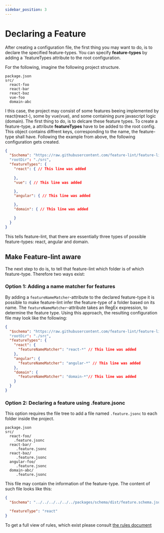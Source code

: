 ```yaml
---
sidebar_position: 3
---
```


# Declaring a Feature
After creating a configuration file, the first thing you may want to do, is to declare the specified feature-types.
You can specify **feature-types** by adding a `featureTypes attribute to the root configuration.

For the following, imagine the following project structure.

```
package.json
src/
  react-foo
  react-bar
  react-baz
  vue-foo
  domain-abc
```

I this case, the project may consist of some features beeing implemented by react(react-), some by vue(vue), and some containing
pure javascript logic (domain). The first thing to do, is to delcare these feature types. 
To create a feature-type, a attribute **featureTypes** have to be added to the root config. This object contains 
diffrent keys, corresponding to the name, the feature-type shall have. Following the example from above,
the following configuration gets created.

````json
{
  "$schema": "https://raw.githubusercontent.com/feature-lint/feature-lint/pages/schema/feature-lint-v0.0.15.schema.json"
  "rootDir": "./src",
  "featureTypes": {
    "react": { // This line was added
      
    },
    "vue": { // This line was added

    },
    "angular": { // This line was added

    },
    "domain": { // This line was added

    }
  }
}
````

This tells feature-lint, that there are essentially three types of possible feature-types: react, angular and domain.

## Make Feature-lint aware
The next step to do is, to tell that feature-lint which folder is of which feature-type. Therefore two ways exist:

### Option 1: Adding a name matcher for features
By adding a `featureNameMatcher`-attribute to the declared feature-type it is possible to make feature-lint infer the 
feature-type of a folder based on its name.
The `featureNameMatcher`-attribute takes an RegEx expression, to determine the feature type. Using this approach,
the resulting configuration file may look like the following:

````json
{
  "$schema": "https://raw.githubusercontent.com/feature-lint/feature-lint/pages/schema/feature-lint-v0.0.15.schema.json"
  "rootDir": "./src",
  "featureTypes": {
    "react": { 
      "featureNameMatcher": "react-*" // This line was added
    },
    "angular": { 
      "featureNameMatcher": "angular-*" // This line was added
    },
    "domain": { 
      "featureNameMatcher": "domain-*"// This line was added
    }
  }
}
````




### Option 2: Declaring a feature using .feature.jsonc 
This option requires the file tree to add a file named `.feature.jsonc` to each folder inside the project.
   
```
package.json
src/
  react-foo/
    .feature.jsonc
  react-bar/
     .feature.jsonc
  react-baz/
     .feature.jsonc
  angular-foo/
     .feature.jsonc
  domain-abc/ 
     .feature.jsonc
```
This file may contain the information of the feature-type. The content of such file looks like this:

```json
{
  "$schema": "../../../../../../packages/schema/dist/feature.schema.json",

  "featureType": "react"
}
```




To get a full view of rules, which exist please consult [the rules document](./rules.md)
